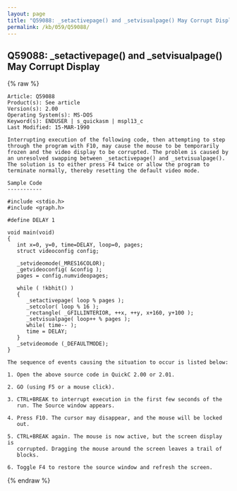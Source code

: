 ```yaml
---
layout: page
title: "Q59088: _setactivepage() and _setvisualpage() May Corrupt Display"
permalink: /kb/059/Q59088/
---
```


## Q59088: _setactivepage() and _setvisualpage() May Corrupt Display

{% raw %}

	Article: Q59088
	Product(s): See article
	Version(s): 2.00
	Operating System(s): MS-DOS
	Keyword(s): ENDUSER | s_quickasm | mspl13_c
	Last Modified: 15-MAR-1990
	
	Interrupting execution of the following code, then attempting to step
	through the program with F10, may cause the mouse to be temporarily
	frozen and the video display to be corrupted. The problem is caused by
	an unresolved swapping between _setactivepage() and _setvisualpage().
	The solution is to either press F4 twice or allow the program to
	terminate normally, thereby resetting the default video mode.
	
	Sample Code
	-----------
	
	#include <stdio.h>
	#include <graph.h>
	
	#define DELAY 1
	
	void main(void)
	{
	   int x=0, y=0, time=DELAY, loop=0, pages;
	   struct videoconfig config;
	
	   _setvideomode(_MRES16COLOR);
	   _getvideoconfig( &config );
	   pages = config.numvideopages;
	
	   while ( !kbhit() )
	   {
	      _setactivepage( loop % pages );
	      _setcolor( loop % 16 );
	      _rectangle( _GFILLINTERIOR, ++x, ++y, x+160, y+100 );
	      _setvisualpage( loop++ % pages );
	      while( time-- );
	      time = DELAY;
	   }
	   _setvideomode (_DEFAULTMODE);
	}
	
	The sequence of events causing the situation to occur is listed below:
	
	1. Open the above source code in QuickC 2.00 or 2.01.
	
	2. GO (using F5 or a mouse click).
	
	3. CTRL+BREAK to interrupt execution in the first few seconds of the
	   run. The Source window appears.
	
	4. Press F10. The cursor may disappear, and the mouse will be locked
	   out.
	
	5. CTRL+BREAK again. The mouse is now active, but the screen display is
	   corrupted. Dragging the mouse around the screen leaves a trail of
	   blocks.
	
	6. Toggle F4 to restore the source window and refresh the screen.

{% endraw %}

